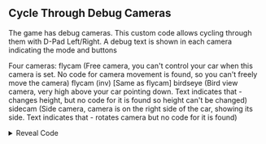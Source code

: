 ## Cycle Through Debug Cameras

The game has debug cameras. This custom code allows cycling through them with D-Pad Left/Right. A debug text is shown in each camera indicating the mode and buttons

Four cameras: 
flycam (Free camera, you can't control your car when this camera is set. No code for camera movement is found, so you can't freely move the camera)
flycam (inv) [Same as flycam]
birdseye (Bird view camera, very high above your car pointing down. Text indicates that - changes height, but no code for it is found so height can't be changed)
sidecam (Side camera, camera is on the right side of the car, showing its side. Text indicates that - rotates camera but no code for it is found)

<details>
<summary>Reveal Code</summary>

For some reason, both Wii and 3DS version of the game doesn't store the pressed button values in memory, so the code is ugly and tricky

```armv7
C210363C 00000011
7C651B78 3D808055
A18CEE20 886500E0
718B0003 41820058
888500E1 2C040000
4182004C 718B0001
4082000C 38630001
48000008 3863FFFF
2C03FFFF 40820008
38600012 2C030003
40820008 38600011
2C030010 40820008
38600002 2C030012
40810008 38600000
986500E0 718B0003
38800001 41820008
38800000 988500E1
4E800020 00000000
```
</details>